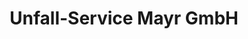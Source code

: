 ---
title: "Unfall-Service Mayr GmbH"
url: /lauffen-am-neckar/unfall-service-mayr-gmbh/
shop: Autowerkstatt
---